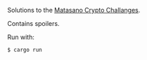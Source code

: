 Solutions to the [Matasano Crypto Challanges](http://cryptopals.com).

Contains spoilers.

Run with:

    $ cargo run
